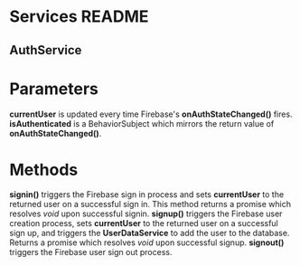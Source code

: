 # Services README


## AuthService

# Parameters
**currentUser** is updated every time Firebase's **onAuthStateChanged()** fires.
**isAuthenticated** is a BehaviorSubject which mirrors the return value of **onAuthStateChanged()**.

# Methods
**signin()** triggers the Firebase sign in process and sets **currentUser** to the returned user on a successful sign in.  This method returns a promise which resolves *void* upon successful signin.
**signup()** triggers the Firebase user creation process, sets **currentUser** to the returned user on a successful sign up, and triggers the **UserDataService** to add the user to the database.  Returns a promise which resolves *void* upon successful signup.
**signout()** triggers the Firebase user sign out process.
